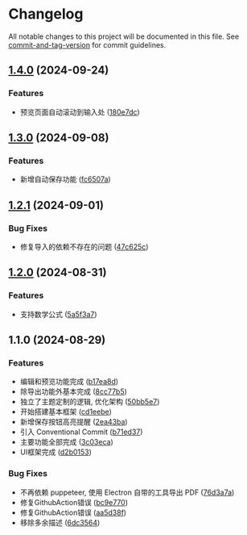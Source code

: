 # Changelog

All notable changes to this project will be documented in this file. See [commit-and-tag-version](https://github.com/absolute-version/commit-and-tag-version) for commit guidelines.

## [1.4.0](https://github.com/LeafYeeXYZ/EasyPaper/compare/v1.3.0...v1.4.0) (2024-09-24)


### Features

* 预览页面自动滚动到输入处 ([180e7dc](https://github.com/LeafYeeXYZ/EasyPaper/commit/180e7dc1ef40da6e96372a601b36cd10de04721c))

## [1.3.0](https://github.com/LeafYeeXYZ/EasyPaper/compare/v1.2.1...v1.3.0) (2024-09-08)


### Features

* 新增自动保存功能 ([fc6507a](https://github.com/LeafYeeXYZ/EasyPaper/commit/fc6507a9e1c7c1d949c53104eb38e02dcd2d8326))

## [1.2.1](https://github.com/LeafYeeXYZ/EasyPaper/compare/v1.2.0...v1.2.1) (2024-09-01)


### Bug Fixes

* 修复导入的依赖不存在的问题 ([47c625c](https://github.com/LeafYeeXYZ/EasyPaper/commit/47c625cca152234e983355d288537024ffaff188))

## [1.2.0](https://github.com/LeafYeeXYZ/EasyPaper/compare/v1.1.0...v1.2.0) (2024-08-31)


### Features

* 支持数学公式 ([5a5f3a7](https://github.com/LeafYeeXYZ/EasyPaper/commit/5a5f3a72420c22cb675a88e256922f02d1278869))

## 1.1.0 (2024-08-29)


### Features

* 编辑和预览功能完成 ([b17ea8d](https://github.com/LeafYeeXYZ/EasyPaper/commit/b17ea8df46e4e80ca48795cc1596017e38c0652c))
* 除导出功能外基本完成 ([8cc77b5](https://github.com/LeafYeeXYZ/EasyPaper/commit/8cc77b5adcb5d5475ae5e283fbac3133215e09b5))
* 独立了主题定制的逻辑, 优化架构 ([50bb5e7](https://github.com/LeafYeeXYZ/EasyPaper/commit/50bb5e754eabe1ce2f6ca887bb3e545628d6bfdc))
* 开始搭建基本框架 ([cd1eebe](https://github.com/LeafYeeXYZ/EasyPaper/commit/cd1eebe43a1841aa1903f3157e02f57f06369908))
* 新增保存按钮高亮提醒 ([2ea43ba](https://github.com/LeafYeeXYZ/EasyPaper/commit/2ea43ba01417bb003a802b6707a67a64bb74635d))
* 引入 Conventional Commit ([b71ed37](https://github.com/LeafYeeXYZ/EasyPaper/commit/b71ed37d7f124df7d7a11648035a1ef52c95d767))
* 主要功能全部完成 ([3c03eca](https://github.com/LeafYeeXYZ/EasyPaper/commit/3c03eca895a35457779649cb1b0c07aafebf04cf))
* UI框架完成 ([d2b0153](https://github.com/LeafYeeXYZ/EasyPaper/commit/d2b015349e28c1742189feab211ffb1eea363c27))


### Bug Fixes

* 不再依赖 puppeteer, 使用 Electron 自带的工具导出 PDF ([76d3a7a](https://github.com/LeafYeeXYZ/EasyPaper/commit/76d3a7af0515355825358da2dc05e0345dcaae1e))
* 修复GithubAction错误 ([bc9e770](https://github.com/LeafYeeXYZ/EasyPaper/commit/bc9e77086ea9d556e30c9feb9287eacebfa489e3))
* 修复GithubAction错误 ([aa5d38f](https://github.com/LeafYeeXYZ/EasyPaper/commit/aa5d38f75fe56562c0afa0ffabef130abdf9e2f0))
* 移除多余描述 ([6dc3564](https://github.com/LeafYeeXYZ/EasyPaper/commit/6dc3564bcbff384cba6cb3007e96bb2ffc6d496b))
